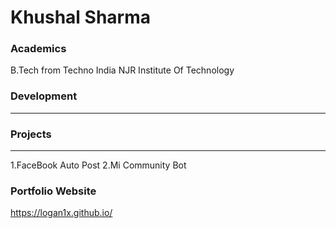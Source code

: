 # Khushal Sharma

### Academics

B.Tech from Techno India NJR Institute Of Technology

### Development

-----


### Projects

-----
1.FaceBook Auto Post 
2.Mi Community Bot

### Portfolio Website

https://logan1x.github.io/
